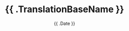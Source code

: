 ---
title: "{{ .TranslationBaseName }}"
slug: "{{ .TranslationBaseName }}"
date: "{{ .Date }}"
lastmod: "{{ .Date }}"
draft: true
categories:
  - books
bookCover: 
bookAuthor:
bookType:
bookRating: 
bookSummary: 
---